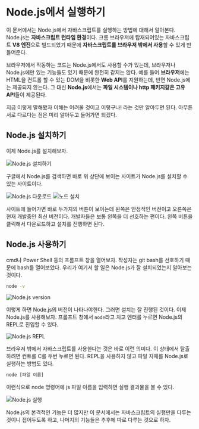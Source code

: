 # Node.js에서 실행하기
이 문서에서는 Node.js에서 자바스크립트를 실행하는 방법에 대해서 알아본다. Node.js는 **자바스크립트 런타임 환경**이다. 크롬 브라우저에 탑재되어있는 자바스크립트 **V8 엔진**으로 빌드되었기 때문에 **자바스크립트를 브라우저 밖에서 사용**할 수 있게 만들어준다.

브라우저에서 작동하는 코드는 Node.js에서도 사용할 수가 있는데, 브라우저나 Node.js에만 있는 기능들도 있기 때문에 완전히 같지는 않다. 예를 들어 **브라우저**에는 HTML을 컨트롤 할 수 있는 DOM을 비롯한 **Web API**를 지원하는데, 반면 Node.js에는 제공되지 않는다. 그 대신 **Node.js**에서는 **파일 시스템이나 http 패키지같은 고유 API**들이 제공된다.

지금 이렇게 말해봤자 이해는 어려울 것이고 이렇구나! 라는 것만 알아두면 된다. 아무튼 서로 다르다는 점은 미리 알아두고 들어가면 되겠다.

## Node.js 설치하기
이제 Node.js를 설치해보자.

![Node.js 설치하기](https://drive.google.com/uc?export=view&id=1Pij7Apn7eBFbbX6jVHCtuv4YR5C69MFJ)

구글에서 Node.js를 검색하면 바로 위 상단에 보이는 사이트가 Node.js를 설치할 수 있는 사이트이다.

![Node.js 다운로드](https://drive.google.com/uc?export=view&id=1RdduQSi2YCa9bxMS0FyxpH49_Mk7jD0P)
![노드 설치](https://drive.google.com/uc?export=view&id=1SU4hZSlLpNhXk5v4IklBKhe7lQ2f6kw_)

사이트에 들어가면 바로 두가지의 버튼이 보이는데 왼쪽은 안정적인 버전이고 오른쪽은 현재 개발중인 최신 버전이다. 개발자들은 보통 왼쪽을 더 선호하는 편이다. 왼쪽 버튼을 클릭해서 다운로드하고 설치를 진행하면 된다.

## Node.js 사용하기
cmd나 Power Shell 등의 프롬프트 창을 열어보자. 작성자는 git bash를 선호하기 때문에 bash를 열어보았다. 우리가 여기서 할 일은 Node.js가 잘 설치되었는지 알아보는 것이다.

```bash
node -v
```

![Node.js version](https://drive.google.com/uc?export=view&id=19cEG8--fYPJpyFjsVrrNmpQaLD38sS2d)

이렇게 하면 Node.js의 버전이 나타나야한다. 그러면 설치는 잘 진행된 것이다. 이제 Node.js를 사용해보자. 프롬프트 창에서 `node`라고 치고 엔터를 누르면 Node.js의 REPL로 진입할 수 있다.

![Node.js REPL](https://drive.google.com/uc?export=view&id=1q6WDkk_Z8VemShTx4Fad3OcRjZZCaNFS)

브라우저 밖에서 자바스크립트를 사용한다는 것은 바로 이런 의미다. 이 상태에서 탈출하려면 컨트롤 C를 두번 누르면 된다. REPL을 사용하지 않고 파일 자체를 Node.js로 실행하는 방법도 있다.

```bash
node [파일 이름]
```

이런식으로 node 명령어에 js 파일 이름을 입력하면 실행 결과물을 볼 수 있다.

![Node.js 실행](https://drive.google.com/uc?export=view&id=1Mt-83DJvdNcWF1Z1-rzXWU41gCKSg9Ho)

Node.js의 본격적인 기능은 더 많지만 이 문서에서는 자바스크립트의 실행만을 다루는 것이니 접어두도록 하고, 나머지의 기능들은 추후에 따로 다루는 것으로 하자.